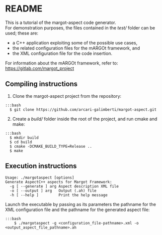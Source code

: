 # README

This is a tutorial of the margot-aspect code generator.  
For demonstration purposes, the files contained in the _test/_ folder can be used; these are:
- a C++ application exploiting some of the possible use cases,
- the related configuration files for the mARGOt framework, and
- the XML configuration file for the code insertion.

For information about the mARGOt framework, refer to: https://gitlab.com/margot_project

## Compiling instructions

1) Clone the margot-aspect project from the repository:
~~~
:::bash
  $ git clone https://github.com/arcari-galimberti/margot-aspect.git
~~~
		
2) Create a _build/_ folder inside the root of the project, and run cmake and make:
~~~
:::bash
  $ mkdir build
  $ cd build
  $ cmake -DCMAKE_BUILD_TYPE=Release ..
  $ make
~~~

## Execution instructions

~~~
Usage: ./margotaspect [options]
Generate AspectC++ aspects for Margot Framework:
  -g [ --generate ] arg Aspect description XML file
  -o [ --output ] arg   Output (.ah) file
  -h [ --help ]         Print the help message
~~~

Launch the executable by passing as its parameters the pathname for the XML configuration file
and the pathname for the generated aspect file:
~~~
:::bash
	$ ./margotaspect -g <configuration_file-pathname>.xml -o <output_aspect_file_pathname>.ah
~~~
